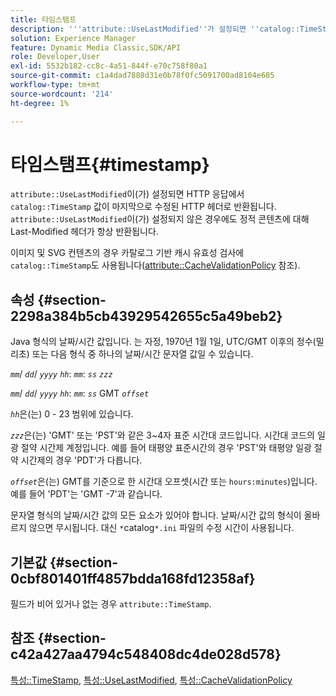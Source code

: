 ```yaml
---
title: 타임스탬프
description: '''attribute::UseLastModified''가 설정되면 ''catalog::TimeStamp'' 값이 HTTP 응답에 Last-Modified HTTP 헤더로 반환됩니다.'
solution: Experience Manager
feature: Dynamic Media Classic,SDK/API
role: Developer,User
exl-id: 5532b182-cc8c-4a51-844f-e70c758f80a1
source-git-commit: c1a4dad7888d31e0b78f0fc5091700ad8104e685
workflow-type: tm+mt
source-wordcount: '214'
ht-degree: 1%

---
```


# 타임스탬프{#timestamp}

`attribute::UseLastModified`이(가) 설정되면 HTTP 응답에서 `catalog::TimeStamp` 값이 마지막으로 수정된 HTTP 헤더로 반환됩니다. `attribute::UseLastModified`이(가) 설정되지 않은 경우에도 정적 콘텐츠에 대해 Last-Modified 헤더가 항상 반환됩니다.

이미지 및 SVG 컨텐츠의 경우 카탈로그 기반 캐시 유효성 검사에 `catalog::TimeStamp`도 사용됩니다([attribute::CacheValidationPolicy](/help/aem-is-ir-api/is-api/image-catalog/image-serving-api-ref/c-image-catalog-reference/c-attributes-reference/r-cachevalidationpolicy.md) 참조).

## 속성 {#section-2298a384b5cb43929542655c5a49beb2}

Java 형식의 날짜/시간 값입니다. 는 자정, 1970년 1월 1일, UTC/GMT 이후의 정수(밀리초) 또는 다음 형식 중 하나의 날짜/시간 문자열 값일 수 있습니다.

*`mm`*/ *`dd`*/ *`yyyy`* *`hh`*: *`mm`*: *`ss`* *`zzz`*

*`mm`*/ *`dd`*/ *`yyyy`* *`hh`*: *`mm`*: *`ss`* GMT *`offset`*

*`hh`*&#x200B;은(는) 0 - 23 범위에 있습니다.

*`zzz`*&#x200B;은(는) &#39;GMT&#39; 또는 &#39;PST&#39;와 같은 3~4자 표준 시간대 코드입니다. 시간대 코드의 일광 절약 시간제 계정입니다. 예를 들어 태평양 표준시간의 경우 &#39;PST&#39;와 태평양 일광 절약 시간제의 경우 &#39;PDT&#39;가 다릅니다.

*`offset`*&#x200B;은(는) GMT를 기준으로 한 시간대 오프셋(시간 또는 `hours:minutes`)입니다. 예를 들어 &#39;PDT&#39;는 &#39;GMT -7&#39;과 같습니다.

문자열 형식의 날짜/시간 값의 모든 요소가 있어야 합니다. 날짜/시간 값의 형식이 올바르지 않으면 무시됩니다. 대신 `*`catalog`*.ini` 파일의 수정 시간이 사용됩니다.

## 기본값 {#section-0cbf801401ff4857bdda168fd12358af}

필드가 비어 있거나 없는 경우 `attribute::TimeStamp`.

## 참조 {#section-c42a427aa4794c548408dc4de028d578}

[특성::TimeStamp](../../../../../../is-api/image-catalog/image-serving-api-ref/c-image-catalog-reference/c-attributes-reference/r-timestamp.md#reference-4213c599a64942ee8cb9d80696b08296), [특성::UseLastModified](../../../../../../is-api/image-catalog/image-serving-api-ref/c-image-catalog-reference/c-attributes-reference/r-uselastmodified.md#reference-73ecc421e6864a38aec5a4775f06b8e8), [특성::CacheValidationPolicy](../../../../../../is-api/image-catalog/image-serving-api-ref/c-image-catalog-reference/c-attributes-reference/r-cachevalidationpolicy.md#reference-e55e52fd749041718a9af69fa2027b57)
